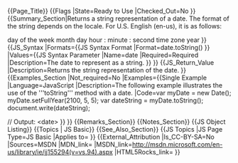 {{Page_Title}}
{{Flags
|State=Ready to Use
|Checked_Out=No
}}
{{Summary_Section|Returns a string representation of a date. The format of the string depends on the locale. For U.S. English (en-us), it is as follows:

day of the week month day hour : minute : second time zone year
}}
{{JS_Syntax
|Formats={{JS Syntax Format
|Format=date.toString()
}}
|Values={{JS Syntax Parameter
|Name=date
|Required=Required
|Description=The date to represent as a string.
}}
}}
{{JS_Return_Value
|Description=Returns the string representation of the date.
}}
{{Examples_Section
|Not_required=No
|Examples={{Single Example
|Language=JavaScript
|Description=The following example illustrates the use of the '''toString''' method with a date.
|Code=var myDate = new Date();
 myDate.setFullYear(2100, 5, 5);
 var dateString = myDate.toString();
 document.write(dateString);
 
 // Output: &lt;date&gt;
}}
}}
{{Remarks_Section}}
{{Notes_Section}}
{{JS Object Listing}}
{{Topics | JS Basic}}
{{See_Also_Section}}
{{JS Topics
|JS Page Type=JS Basic
|Applies to=
}}
{{External_Attribution
|Is_CC-BY-SA=No
|Sources=MSDN
|MDN_link=
|MSDN_link=http://msdn.microsoft.com/en-us/library/ie/jj155294(v=vs.94).aspx
|HTML5Rocks_link=
}}